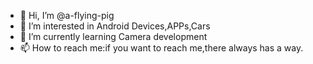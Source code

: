 - 👋 Hi, I’m @a-flying-pig
- 👀 I’m interested in Android Devices,APPs,Cars
- 🌱 I’m currently learning Camera development
- 📫 How to reach me:if you want to reach me,there always has a way.

<!---
a-flying-pig/a-flying-pig is a ✨ special ✨ repository because its `README.md` (this file) appears on your GitHub profile.
You can click the Preview link to take a look at your changes.
--->
